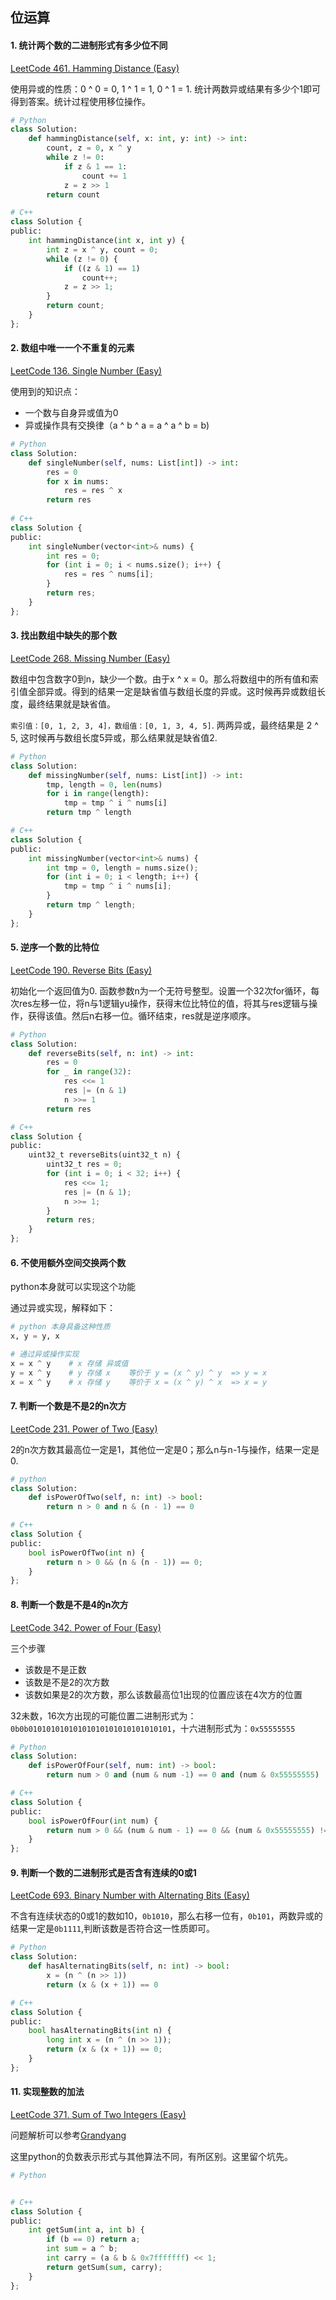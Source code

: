 ## 位运算

#### 1. 统计两个数的二进制形式有多少位不同

[LeetCode 461. Hamming Distance (Easy)](https://leetcode.com/problems/hamming-distance/)

使用异或的性质：0 ^ 0 = 0, 1 ^ 1 = 1, 0 ^ 1 = 1. 统计两数异或结果有多少个1即可得到答案。统计过程使用移位操作。

```python
# Python
class Solution:
    def hammingDistance(self, x: int, y: int) -> int:
        count, z = 0, x ^ y
        while z != 0:
            if z & 1 == 1:
                count += 1
            z = z >> 1
        return count

# C++
class Solution {
public:
    int hammingDistance(int x, int y) {
        int z = x ^ y, count = 0;
        while (z != 0) {
            if ((z & 1) == 1)
                count++;
            z = z >> 1;
        }
        return count;
    }
};
```



#### 2. 数组中唯一一个不重复的元素

[LeetCode 136. Single Number (Easy)](https://leetcode.com/problems/single-number/description/)

使用到的知识点：

- 一个数与自身异或值为0
- 异或操作具有交换律（a ^ b ^ a = a ^ a ^ b = b)

```python
# Python
class Solution:
    def singleNumber(self, nums: List[int]) -> int:
        res = 0
        for x in nums:
            res = res ^ x
        return res
    
# C++
class Solution {
public:
    int singleNumber(vector<int>& nums) {
        int res = 0;
        for (int i = 0; i < nums.size(); i++) {
            res = res ^ nums[i];
        }
        return res;
    }
};
```

#### 3. 找出数组中缺失的那个数

[LeetCode 268. Missing Number (Easy)](https://leetcode.com/problems/missing-number/description/)

数组中包含数字0到n，缺少一个数。由于x ^ x = 0。那么将数组中的所有值和索引值全部异或。得到的结果一定是缺省值与数组长度的异或。这时候再异或数组长度，最终结果就是缺省值。

`索引值：[0, 1, 2, 3, 4]，数组值：[0, 1, 3, 4, 5]`. 两两异或，最终结果是 2 ^ 5, 这时候再与数组长度5异或，那么结果就是缺省值2. 

```python
# Python
class Solution:
    def missingNumber(self, nums: List[int]) -> int:
        tmp, length = 0, len(nums)
        for i in range(length):
            tmp = tmp ^ i ^ nums[i]
        return tmp ^ length

# C++
class Solution {
public:
    int missingNumber(vector<int>& nums) {
        int tmp = 0, length = nums.size();
        for (int i = 0; i < length; i++) {
            tmp = tmp ^ i ^ nums[i];
        }
        return tmp ^ length;
    }
};
```

#### 5. 逆序一个数的比特位

[LeetCode 190. Reverse Bits (Easy)](https://leetcode.com/problems/reverse-bits/description/)

初始化一个返回值为0. 函数参数n为一个无符号整型。设置一个32次for循环，每次res左移一位，将n与1逻辑yu操作，获得末位比特位的值，将其与res逻辑与操作，获得该值。然后n右移一位。循环结束，res就是逆序顺序。

```python
# Python
class Solution:
    def reverseBits(self, n: int) -> int:
        res = 0
        for _ in range(32):
            res <<= 1
            res |= (n & 1)
            n >>= 1
        return res

# C++
class Solution {
public:
    uint32_t reverseBits(uint32_t n) {
        uint32_t res = 0;
        for (int i = 0; i < 32; i++) {
            res <<= 1;
            res |= (n & 1);
            n >>= 1;
        }
        return res;
    }
};
```



#### 6. 不使用额外空间交换两个数

python本身就可以实现这个功能

通过异或实现，解释如下：

```python
# python 本身具备这种性质
x, y = y, x

# 通过异或操作实现
x = x ^ y    # x 存储 异或值  
y = x ^ y    # y 存储 x    等价于 y = (x ^ y) ^ y  => y = x
x = x ^ y    # x 存储 y    等价于 x = (x ^ y) ^ x  => x = y
```

#### 7. 判断一个数是不是2的n次方

[LeetCode 231. Power of Two (Easy)](https://leetcode.com/problems/power-of-two/description/)

2的n次方数其最高位一定是1，其他位一定是0；那么n与n-1与操作，结果一定是0.

```python
# python
class Solution:
    def isPowerOfTwo(self, n: int) -> bool:
        return n > 0 and n & (n - 1) == 0

# C++
class Solution {
public:
    bool isPowerOfTwo(int n) {
        return n > 0 && (n & (n - 1)) == 0;
    }
};
```

#### 8. 判断一个数是不是4的n次方

[LeetCode 342. Power of Four (Easy)](https://leetcode.com/problems/power-of-four/)

三个步骤

- 该数是不是正数
- 该数是不是2的次方数
- 该数如果是2的次方数，那么该数最高位1出现的位置应该在4次方的位置

32未数，16次方出现的可能位置二进制形式为：`0b0b01010101010101010101010101010101`，十六进制形式为：`0x55555555`

```python
# Python
class Solution:
    def isPowerOfFour(self, num: int) -> bool:
        return num > 0 and (num & num -1) == 0 and (num & 0x55555555) != 0

# C++
class Solution {
public:
    bool isPowerOfFour(int num) {
        return num > 0 && (num & num - 1) == 0 && (num & 0x55555555) != 0;
    }
};
```

#### 9. 判断一个数的二进制形式是否含有连续的0或1

[LeetCode 693. Binary Number with Alternating Bits (Easy)](https://leetcode.com/problems/binary-number-with-alternating-bits/description/)

不含有连续状态的0或1的数如10，`0b1010`，那么右移一位有，`0b101`，两数异或的结果一定是`0b1111`,判断该数是否符合这一性质即可。

```python
# Python
class Solution:
    def hasAlternatingBits(self, n: int) -> bool:
        x = (n ^ (n >> 1))
        return (x & (x + 1)) == 0

# C++
class Solution {
public:
    bool hasAlternatingBits(int n) {
        long int x = (n ^ (n >> 1));
        return (x & (x + 1)) == 0;
    }
};
```

#### 11. 实现整数的加法

[LeetCode 371. Sum of Two Integers (Easy)](https://leetcode.com/problems/sum-of-two-integers/description/)

问题解析可以参考[Grandyang](https://www.cnblogs.com/grandyang/p/5631814.html)

这里python的负数表示形式与其他算法不同，有所区别。这里留个坑先。

```python
# Python


# C++
class Solution {
public:
    int getSum(int a, int b) {
        if (b == 0) return a;
        int sum = a ^ b;
        int carry = (a & b & 0x7fffffff) << 1;
        return getSum(sum, carry);
    }
};
```


